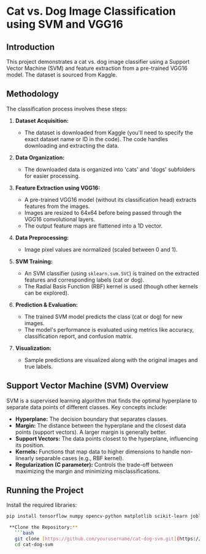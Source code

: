 # Cat vs. Dog Image Classification using SVM and VGG16

## Introduction

This project demonstrates a cat vs. dog image classifier using a Support Vector Machine (SVM) and feature extraction from a pre-trained VGG16 model. The dataset is sourced from Kaggle.

## Methodology

The classification process involves these steps:

1. **Dataset Acquisition:**
   - The dataset is downloaded from Kaggle (you'll need to specify the exact dataset name or ID in the code). The code handles downloading and extracting the data.

2. **Data Organization:**
    - The downloaded data is organized into 'cats' and 'dogs' subfolders for easier processing.

3. **Feature Extraction using VGG16:**
   - A pre-trained VGG16 model (without its classification head) extracts features from the images.
   - Images are resized to 64x64 before being passed through the VGG16 convolutional layers.
   - The output feature maps are flattened into a 1D vector.

4. **Data Preprocessing:**
   - Image pixel values are normalized (scaled between 0 and 1).

5. **SVM Training:**
   - An SVM classifier (using `sklearn.svm.SVC`) is trained on the extracted features and corresponding labels (cat or dog).
   - The Radial Basis Function (RBF) kernel is used (though other kernels can be explored).

6. **Prediction & Evaluation:**
   - The trained SVM model predicts the class (cat or dog) for new images.
   - The model's performance is evaluated using metrics like accuracy, classification report, and confusion matrix.

7. **Visualization:**
   - Sample predictions are visualized along with the original images and true labels.

## Support Vector Machine (SVM) Overview

SVM is a supervised learning algorithm that finds the optimal hyperplane to separate data points of different classes. Key concepts include:

- **Hyperplane:** The decision boundary that separates classes.
- **Margin:** The distance between the hyperplane and the closest data points (support vectors).  A larger margin is generally better.
- **Support Vectors:** The data points closest to the hyperplane, influencing its position.
- **Kernels:** Functions that map data to higher dimensions to handle non-linearly separable cases (e.g., RBF kernel).
- **Regularization (C parameter):** Controls the trade-off between maximizing the margin and minimizing misclassifications.

## Running the Project

Install the required libraries:

```bash
pip install tensorflow numpy opencv-python matplotlib scikit-learn joblib kaggle

 **Clone the Repository:**
   ```bash
   git clone [https://github.com/yourusername/cat-dog-svm.git](https://github.com/yourusername/cat-dog-svm.git)  # Replace with your repo URL
   cd cat-dog-svm
